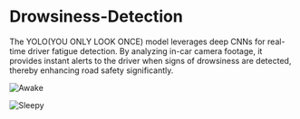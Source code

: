 # Drowsiness-Detection
The YOLO(YOU ONLY LOOK ONCE) model leverages deep CNNs for real-time driver fatigue detection. By analyzing in-car camera footage, it provides instant alerts to the driver when signs of drowsiness are detected, thereby enhancing road safety significantly.

![Awake](https://github.com/Lavanya2004k/Drowsiness-Detection/assets/100078175/db61ddd5-0a50-44a4-8d31-3252ebb74afd)

![Sleepy](https://github.com/Lavanya2004k/Drowsiness-Detection/assets/100078175/23491c9f-19d6-4296-9448-1f198aef9a1a)
